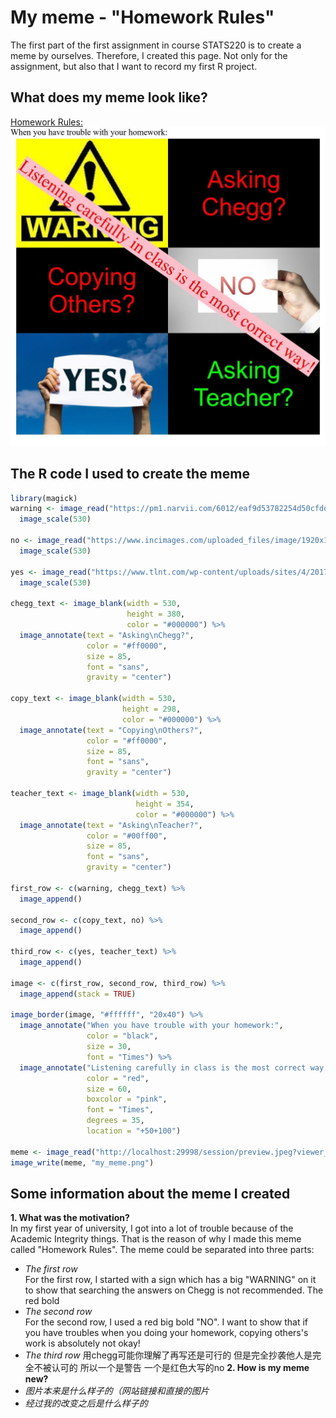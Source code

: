 # My meme - "Homework Rules"
The first part of the first assignment in course STATS220 is to create a meme by ourselves. Therefore, I created this page. Not only for the assignment, but also that I want to record my first R project.

## What does my meme look like?
[Homework Rules:](https://github.com/Yiming-Jin/stats220/blob/main/my_meme.png?raw=true)
![homeworkrules](https://github.com/Yiming-Jin/stats220/blob/main/my_meme.png?raw=true)

## The R code I used to create the meme
```r
library(magick)
warning <- image_read("https://pm1.narvii.com/6012/eaf9d53782254d50cfdd2be2342e61ea3b153bc2_hq.jpg") %>%
  image_scale(530)

no <- image_read("https://www.incimages.com/uploaded_files/image/1920x1080/getty_525041723_970647970450098_70024.jpg") %>%
  image_scale(530)

yes <- image_read("https://www.tlnt.com/wp-content/uploads/sites/4/2017/01/Yes-sign.jpg") %>%
  image_scale(530)

chegg_text <- image_blank(width = 530, 
                          height = 380, 
                          color = "#000000") %>%
  image_annotate(text = "Asking\nChegg?",
                 color = "#ff0000",
                 size = 85,
                 font = "sans",
                 gravity = "center")

copy_text <- image_blank(width = 530, 
                         height = 298, 
                         color = "#000000") %>%
  image_annotate(text = "Copying\nOthers?",
                 color = "#ff0000",
                 size = 85,
                 font = "sans",
                 gravity = "center")

teacher_text <- image_blank(width = 530, 
                            height = 354, 
                            color = "#000000") %>%
  image_annotate(text = "Asking\nTeacher?",
                 color = "#00ff00",
                 size = 85,
                 font = "sans",
                 gravity = "center")

first_row <- c(warning, chegg_text) %>%
  image_append()

second_row <- c(copy_text, no) %>%
  image_append()

third_row <- c(yes, teacher_text) %>%
  image_append()

image <- c(first_row, second_row, third_row) %>%
  image_append(stack = TRUE)

image_border(image, "#ffffff", "20x40") %>%
  image_annotate("When you have trouble with your homework:",
                 color = "black",
                 size = 30,
                 font = "Times") %>%
  image_annotate("Listening carefully in class is the most correct way!",
                 color = "red",
                 size = 60,
                 boxcolor = "pink",
                 font = "Times",
                 degrees = 35,
                 location = "+50+100") 

meme <- image_read("http://localhost:29998/session/preview.jpeg?viewer_pane=1&capabilities=1&host=http%3A%2F%2F127.0.0.1%3A15138")
image_write(meme, "my_meme.png")
```
## Some information about the meme I created 
**1. What was the motivation?**  
In my first year of university, I got into a lot of trouble because of the Academic Integrity things. That is the reason of why I made this meme called "Homework Rules". The meme could be separated into three parts:  
* *The first row*   
For the first row, I started with a sign which has a big "WARNING" on it to show that searching the answers on Chegg is not recommended. The red bold 
* *The second row*  
For the second row, I used a red big bold "NO". I want to show that if you have troubles when you doing your homework, copying others's work is absolutely not okay!
* *The third row*
用chegg可能你理解了再写还是可行的 但是完全抄袭他人是完全不被认可的 所以一个是警告 一个是红色大写的no
**2. How is my meme new?**
* *图片本来是什么样子的（网站链接和直接的图片*
* *经过我的改变之后是什么样子的*
